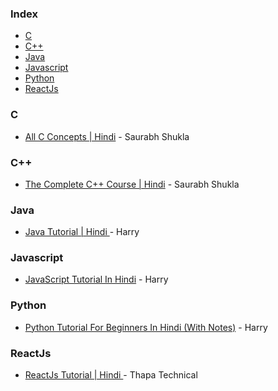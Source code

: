 ### Index

* [C](#C)
* [C++](#C++)
* [Java](#Java)
* [Javascript](#Javascript)
* [Python](#Python)
* [ReactJs](#ReactJs)


### C

* [All C Concepts | Hindi](https://www.youtube.com/playlist?list=PL7ersPsTyYt1d8g5qaxbE6sjWDzs4D_1v) - Saurabh Shukla


### C++

* [The Complete C++ Course | Hindi](https://www.youtube.com/playlist?list=PLLYz8uHU480j37APNXBdPz7YzAi4XlQUF) - Saurabh Shukla


### Java

* [Java Tutorial | Hindi ](https://www.youtube.com/watch?v=ntLJmHOJ0ME&list=PLu0W_9lII9agS67Uits0UnJyrYiXhDS6q) - Harry


### Javascript

* [JavaScript Tutorial In Hindi](https://www.youtube.com/watch?v=hKB-YGF14SY) - Harry


### Python

* [Python Tutorial For Beginners In Hindi (With Notes)](https://www.youtube.com/watch?v=gfDE2a7MKjA) - Harry


### ReactJs

* [ReactJs Tutorial | Hindi ](https://www.youtube.com/watch?v=tiLWCNFzThE&list=PLwGdqUZWnOp3aROg4wypcRhZqJG3ajZWJ) - Thapa Technical
